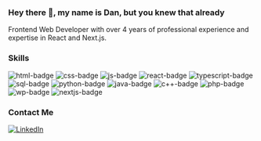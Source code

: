 ### Hey there 👋, my name is Dan, but you knew that already

<!--
**DanBullockCS/DanBullockCS** is a ✨ _special_ ✨ repository because its `README.md` (this file) appears on your GitHub profile.
-->

Frontend Web Developer with over 4 years of professional experience and expertise in React and Next.js.

### Skills
<img src='https://img.shields.io/badge/-HTML-blue' alt="html-badge"> <img src='https://img.shields.io/badge/-CSS-brightgreen' alt="css-badge"> <img src='https://img.shields.io/badge/-JavaScript-orange' alt="js-badge"> <img src='https://img.shields.io/badge/-React-61DBFB' alt="react-badge"> <img src='https://img.shields.io/badge/-TypeScript-3079c6' alt="typescript-badge"> <img src='https://img.shields.io/badge/-SQL-044a64' alt="sql-badge"> <img src='https://img.shields.io/badge/-Python-success' alt="python-badge"> <img src='https://img.shields.io/badge/-Java-F8981D' alt="java-badge"> <img src='https://img.shields.io/badge/-C++-00599C' alt="c++-badge"> <img src="https://img.shields.io/badge/-PHP-777BB3" alt="php-badge"> <img src="https://img.shields.io/badge/-WordPress-21759B" alt="wp-badge"> <img src="https://img.shields.io/badge/-NextJS-000000" alt="nextjs-badge">
            
### Contact Me
<a href="https://www.linkedin.com/in/danielbullockcs/" target="_blank"><img src="https://img.shields.io/badge/LinkedIn-%230077B5.svg?&logo=linkedin&logoColor=white" alt="LinkedIn"></a>
